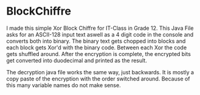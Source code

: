 # BlockChiffre
I made this simple Xor Block Chiffre for IT-Class in Grade 12. This Java File asks for an ASCII-128 input text aswell as a 4 digit code in the console and converts both into binary. The binary text gets chopped into blocks and each block gets Xor'd with the binary code. Between each Xor the code gets shuffled around. After the encryption is complete, the encrypted bits get converted into duodecimal and printed as the result.

The decryption java file works the same way, just backwards. It is mostly a copy paste of the encryption with the order switched around. Because of this many variable names do not make sense.

